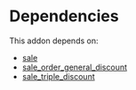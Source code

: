 # Dependencies

This addon depends on:

- [sale](../../../../../oca-ocb-sale/odoo-bringout-oca-ocb-sale)
- [sale_order_general_discount](../../../../odoo-bringout-oca-sale-workflow-sale_order_general_discount)
- [sale_triple_discount](../../../../odoo-bringout-oca-sale-workflow-sale_triple_discount)
